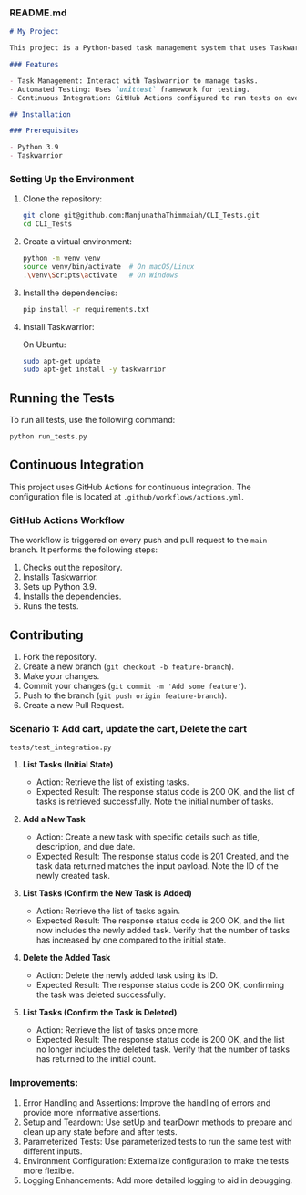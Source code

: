 ### README.md

```markdown
# My Project

This project is a Python-based task management system that uses Taskwarrior and includes automated tests using the `unittest` framework. The project is set up to use GitHub Actions for continuous integration.

### Features

- Task Management: Interact with Taskwarrior to manage tasks.
- Automated Testing: Uses `unittest` framework for testing.
- Continuous Integration: GitHub Actions configured to run tests on every push and pull request.

## Installation

### Prerequisites

- Python 3.9
- Taskwarrior

```

### Setting Up the Environment

1. Clone the repository:

   ```sh
   git clone git@github.com:ManjunathaThimmaiah/CLI_Tests.git
   cd CLI_Tests
   ```

2. Create a virtual environment:

   ```sh
   python -m venv venv
   source venv/bin/activate  # On macOS/Linux
   .\venv\Scripts\activate   # On Windows
   ```

3. Install the dependencies:

   ```sh
   pip install -r requirements.txt
   ```

4. Install Taskwarrior:

   On Ubuntu:

   ```sh
   sudo apt-get update
   sudo apt-get install -y taskwarrior
   ```

## Running the Tests

To run all tests, use the following command:

```sh
python run_tests.py
```

## Continuous Integration

This project uses GitHub Actions for continuous integration. The configuration file is located at `.github/workflows/actions.yml`.

### GitHub Actions Workflow

The workflow is triggered on every push and pull request to the `main` branch. It performs the following steps:

1. Checks out the repository.
2. Installs Taskwarrior.
3. Sets up Python 3.9.
4. Installs the dependencies.
5. Runs the tests.

## Contributing

1. Fork the repository.
2. Create a new branch (`git checkout -b feature-branch`).
3. Make your changes.
4. Commit your changes (`git commit -m 'Add some feature'`).
5. Push to the branch (`git push origin feature-branch`).
6. Create a new Pull Request.



### Scenario 1: Add cart, update the cart, Delete the cart

`tests/test_integration.py`

1. **List Tasks (Initial State)**
   - Action: Retrieve the list of existing tasks.
   - Expected Result: The response status code is 200 OK, and the list of tasks is retrieved successfully. Note the initial number of tasks.

2. **Add a New Task**
   - Action: Create a new task with specific details such as title, description, and due date.
   - Expected Result: The response status code is 201 Created, and the task data returned matches the input payload. Note the ID of the newly created task.
  
3. **List Tasks (Confirm the New Task is Added)**
   - Action: Retrieve the list of tasks again.
   - Expected Result: The response status code is 200 OK, and the list now includes the newly added task. Verify that the number of tasks has increased by one compared to the initial state.
     
4. **Delete the Added Task**
   - Action: Delete the newly added task using its ID.
   - Expected Result: The response status code is 200 OK, confirming the task was deleted successfully.           

5. **List Tasks (Confirm the Task is Deleted)**
   - Action: Retrieve the list of tasks once more.
   - Expected Result: The response status code is 200 OK, and the list no longer includes the deleted task. Verify that the number of tasks has returned to the initial count.

### Improvements:
1. Error Handling and Assertions: Improve the handling of errors and provide more informative assertions.
2. Setup and Teardown: Use setUp and tearDown methods to prepare and clean up any state before and after tests.
3. Parameterized Tests: Use parameterized tests to run the same test with different inputs.
4. Environment Configuration: Externalize configuration to make the tests more flexible.
5. Logging Enhancements: Add more detailed logging to aid in debugging.     

